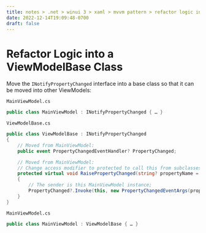 ```yaml
---
title: notes > .net > winui 3 > xaml > mvvm pattern > refactor logic into a viewmodelbase class
date: 2022-12-14T19:09:48-0700
draft: false
---
```


# Refactor Logic into a ViewModelBase Class
Move the `INotifyPropertyChanged` interface into a base class so that it can be moved into other ViewModels:

`MainViewModel.cs`
```cs
public class MainViewModel : INotifyPropertyChanged { … }
```

`ViewModelBase.cs`
```cs
public class ViewModelBase : INotifyPropertyChanged
{
    // Moved from MainViewModel:
    public event PropertyChangedEventHandler? PropertyChanged;

    // Moved from MainViewModel:
    // Change access modifier to protected to call this from subclasses:
    protected virtual void RaisePropertyChanged(string? propertyName = null)
    {
        // The sender is this MainViewModel instance;
        PropertyChanged?.Invoke(this, new PropertyChangedEventArgs(propertyName));
    }
}
```

`MainViewModel.cs`
```cs
public class MainViewModel : ViewModelBase { … }
```